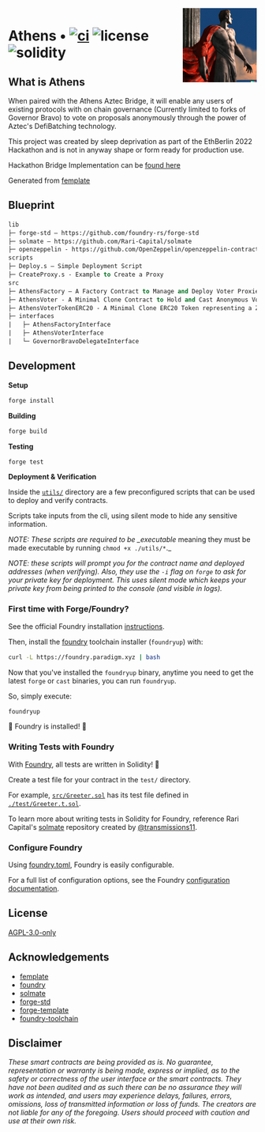 <img align="right" width="150" height="150" top="100" src="./assets/readme.jpg">

# Athens • [![ci](https://github.com/cheethas/governor-of-athens/actions/workflows/ci.yml/badge.svg)](https://github.com/cheethas/governor-of-athens/actions/workflows/ci.yml) ![license](https://img.shields.io/github/license/abigger87/Athens?label=license) ![solidity](https://img.shields.io/badge/solidity-^0.8.15-lightgrey)

## What is Athens

When paired with the Athens Aztec Bridge, it will enable any users of existing protocols with on chain governance (Currently limited to forks of Governor Bravo) to vote on proposals anonymously through the power of Aztec's DefiBatching technology.

This project was created by sleep deprivation as part of the EthBerlin 2022 Hackathon and is not in anyway shape or form ready for production use.

Hackathon Bridge Implementation can be [found here](https://github.com/cheethas/aztec-connect-bridges/blob/cheethas/compoundGov/src/bridges/athens_governor_bravo/AthensGovernorBravoBridgeContract.sol)

Generated from [femplate](https://github.com/abigger87/femplate)

## Blueprint

```ml
lib
├─ forge-std — https://github.com/foundry-rs/forge-std
├─ solmate — https://github.com/Rari-Capital/solmate
├─ openzeppelin - https://github.com/OpenZeppelin/openzeppelin-contracts
scripts
├─ Deploy.s — Simple Deployment Script
├─ CreateProxy.s - Example to Create a Proxy
src
├─ AthensFactory — A Factory Contract to Manage and Deploy Voter Proxies and ZKVoter Tokens
├─ AthensVoter - A Minimal Clone Contract to Hold and Cast Anonymous Votes
├─ AthensVoterTokenERC20 - A Minimal Clone ERC20 Token representing a ZKVoter Token
├─ interfaces
|   ├─ AthensFactoryInterface
|   ├─ AthensVoterInterface
|   └─ GovernorBravoDelegateInterface
```

## Development

**Setup**

```bash
forge install
```

**Building**

```bash
forge build
```

**Testing**

```bash
forge test
```

**Deployment & Verification**

Inside the [`utils/`](./utils/) directory are a few preconfigured scripts that can be used to deploy and verify contracts.

Scripts take inputs from the cli, using silent mode to hide any sensitive information.

_NOTE: These scripts are required to be \_executable_ meaning they must be made executable by running `chmod +x ./utils/*`.\_

_NOTE: these scripts will prompt you for the contract name and deployed addresses (when verifying). Also, they use the `-i` flag on `forge` to ask for your private key for deployment. This uses silent mode which keeps your private key from being printed to the console (and visible in logs)._

### First time with Forge/Foundry?

See the official Foundry installation [instructions](https://github.com/foundry-rs/foundry/blob/master/README.md#installation).

Then, install the [foundry](https://github.com/foundry-rs/foundry) toolchain installer (`foundryup`) with:

```bash
curl -L https://foundry.paradigm.xyz | bash
```

Now that you've installed the `foundryup` binary,
anytime you need to get the latest `forge` or `cast` binaries,
you can run `foundryup`.

So, simply execute:

```bash
foundryup
```

🎉 Foundry is installed! 🎉

### Writing Tests with Foundry

With [Foundry](https://github.com/foundry-rs/foundry), all tests are written in Solidity! 🥳

Create a test file for your contract in the `test/` directory.

For example, [`src/Greeter.sol`](./src/Greeter.sol) has its test file defined in [`./test/Greeter.t.sol`](./test/Greeter.t.sol).

To learn more about writing tests in Solidity for Foundry, reference Rari Capital's [solmate](https://github.com/Rari-Capital/solmate/tree/main/src/test) repository created by [@transmissions11](https://twitter.com/transmissions11).

### Configure Foundry

Using [foundry.toml](./foundry.toml), Foundry is easily configurable.

For a full list of configuration options, see the Foundry [configuration documentation](https://github.com/foundry-rs/foundry/blob/master/config/README.md#all-options).

## License

[AGPL-3.0-only](https://github.com/abigger87/Athens/blob/master/LICENSE)

## Acknowledgements

- [femplate](https://github.com/abigger87/femplate)
- [foundry](https://github.com/foundry-rs/foundry)
- [solmate](https://github.com/Rari-Capital/solmate)
- [forge-std](https://github.com/brockelmore/forge-std)
- [forge-template](https://github.com/foundry-rs/forge-template)
- [foundry-toolchain](https://github.com/foundry-rs/foundry-toolchain)

## Disclaimer

_These smart contracts are being provided as is. No guarantee, representation or warranty is being made, express or implied, as to the safety or correctness of the user interface or the smart contracts. They have not been audited and as such there can be no assurance they will work as intended, and users may experience delays, failures, errors, omissions, loss of transmitted information or loss of funds. The creators are not liable for any of the foregoing. Users should proceed with caution and use at their own risk._
